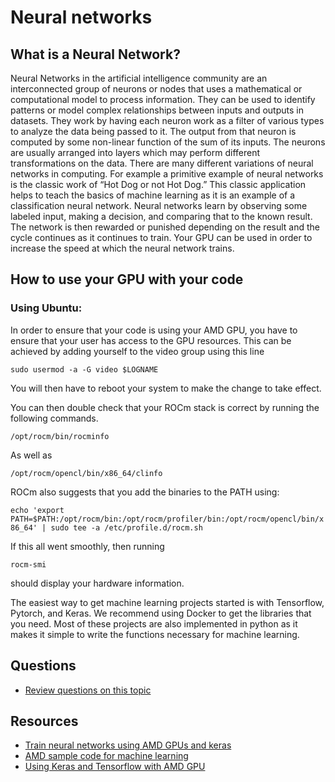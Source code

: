 # Neural networks

## What is a Neural Network?

Neural Networks in the artificial intelligence community are an interconnected group of neurons or nodes that uses a mathematical or computational model to process information. They can be used to identify patterns or model complex relationships between inputs and outputs in datasets. They work by having each neuron work as a filter of various types to analyze the data being passed to it. The output from that neuron is computed by some non-linear function of the sum of its inputs. The neurons are usually arranged into layers which may perform different transformations on the data. There are many different variations of neural networks in computing. For example a primitive example of neural networks is the classic work of “Hot Dog or not Hot Dog.” This classic application helps to teach the basics of machine learning as it is an example of a classification neural network. Neural networks learn by observing some labeled input, making a decision, and comparing that to the known result. The network is then rewarded or punished depending on the result and the cycle continues as it continues to train. Your GPU can be used in order to increase the speed at which the neural network trains.

## How to use your GPU with your code

### Using Ubuntu:
In order to ensure that your code is using your AMD GPU, you have to ensure that your user has access to the GPU resources. This can be achieved by adding yourself to the video group using this line

```sudo usermod -a -G video $LOGNAME```

You will then have to reboot your system to make the change to take effect.

You can then double check that your ROCm stack is correct by running the following commands.

```/opt/rocm/bin/rocminfo```

As well as

```/opt/rocm/opencl/bin/x86_64/clinfo```

ROCm also suggests that you add the binaries to the PATH using:

```echo 'export PATH=$PATH:/opt/rocm/bin:/opt/rocm/profiler/bin:/opt/rocm/opencl/bin/x86_64' | sudo tee -a /etc/profile.d/rocm.sh```

If this all went smoothly, then running

```rocm-smi```

should display your hardware information.

The easiest way to get machine learning projects started is with Tensorflow, Pytorch, and Keras. We recommend using Docker to get the libraries that you need. Most of these projects are also implemented in python as it makes it simple to write the functions necessary for machine learning.


## Questions
  - [Review questions on this topic](Practice/Questions.md)

## Resources
 - [Train neural networks using AMD GPUs and keras](https://towardsdatascience.com/train-neural-networks-using-amd-gpus-and-keras-37189c453878)
 - [AMD sample code for machine learning](https://github.com/IntuitionMachine/SEEDBank)
 - [Using Keras and Tensorflow with AMD GPU](https://morioh.com/p/0fa4fe33e8bf)
